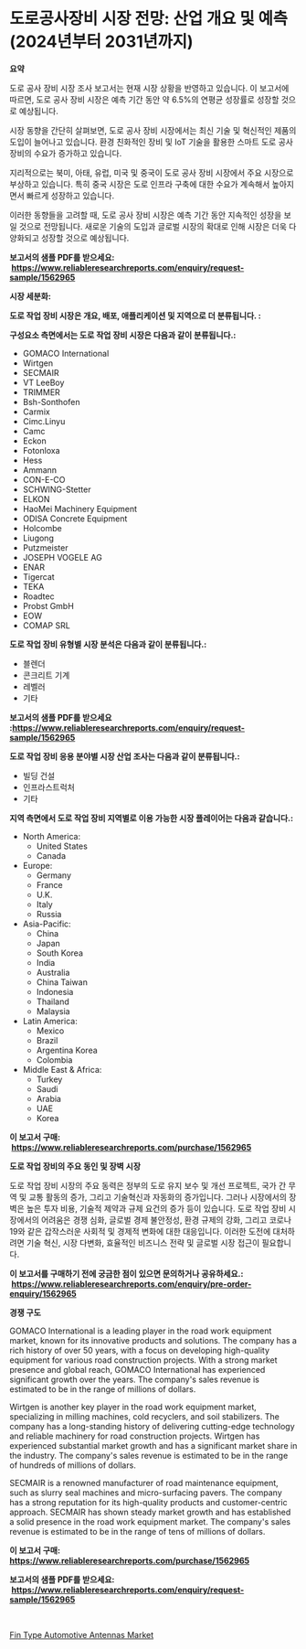 <p><h1>도로공사장비 시장 전망: 산업 개요 및 예측 (2024년부터 2031년까지)</h1></p><p><strong>요약</strong></p>
<p><p>도로 공사 장비 시장 조사 보고서는 현재 시장 상황을 반영하고 있습니다. 이 보고서에 따르면, 도로 공사 장비 시장은 예측 기간 동안 약 6.5%의 연평균 성장률로 성장할 것으로 예상됩니다.</p><p>시장 동향을 간단히 살펴보면, 도로 공사 장비 시장에서는 최신 기술 및 혁신적인 제품의 도입이 늘어나고 있습니다. 환경 친화적인 장비 및 IoT 기술을 활용한 스마트 도로 공사 장비의 수요가 증가하고 있습니다.</p><p>지리적으로는 북미, 아태, 유럽, 미국 및 중국이 도로 공사 장비 시장에서 주요 시장으로 부상하고 있습니다. 특히 중국 시장은 도로 인프라 구축에 대한 수요가 계속해서 높아지면서 빠르게 성장하고 있습니다.</p><p>이러한 동향들을 고려할 때, 도로 공사 장비 시장은 예측 기간 동안 지속적인 성장을 보일 것으로 전망됩니다. 새로운 기술의 도입과 글로벌 시장의 확대로 인해 시장은 더욱 다양화되고 성장할 것으로 예상됩니다.</p></p>
<p><strong>보고서의 샘플 PDF를 받으세요: &nbsp;<a href="https://www.reliableresearchreports.com/enquiry/request-sample/1562965">https://www.reliableresearchreports.com/enquiry/request-sample/1562965</a></strong></p>
<p><strong>시장 세분화:</strong></p>
<p><strong> 도로 작업 장비 시장은 개요, 배포, 애플리케이션 및 지역으로 더 분류됩니다. :</strong></p>
<p><strong>구성요소 측면에서는 도로 작업 장비 시장은 다음과 같이 분류됩니다.:</strong></p>
<p><ul><li>GOMACO International</li><li>Wirtgen</li><li>SECMAIR</li><li>VT LeeBoy</li><li>TRIMMER</li><li>Bsh-Sonthofen</li><li>Carmix</li><li>Cimc.Linyu</li><li>Camc</li><li>Eckon</li><li>Fotonloxa</li><li>Hess</li><li>Ammann</li><li>CON-E-CO</li><li>SCHWING-Stetter</li><li>ELKON</li><li>HaoMei Machinery Equipment</li><li>ODISA Concrete Equipment</li><li>Holcombe</li><li>Liugong</li><li>Putzmeister</li><li>JOSEPH VOGELE AG</li><li>ENAR</li><li>Tigercat</li><li>TEKA</li><li>Roadtec</li><li>Probst GmbH</li><li>EOW</li><li>COMAP SRL</li></ul></p>
<p><strong> 도로 작업 장비 유형별 시장 분석은 다음과 같이 분류됩니다.:</strong></p>
<p><ul><li>블렌더</li><li>콘크리트 기계</li><li>레벨러</li><li>기타</li></ul></p>
<p><strong>보고서의 샘플 PDF를 받으세요 :<a href="https://www.reliableresearchreports.com/enquiry/request-sample/1562965">https://www.reliableresearchreports.com/enquiry/request-sample/1562965</a></strong></p>
<p><strong> 도로 작업 장비 응용 분야별 시장 산업 조사는 다음과 같이 분류됩니다.:</strong></p>
<p><ul><li>빌딩 건설</li><li>인프라스트럭처</li><li>기타</li></ul></p>
<p><strong>지역 측면에서 도로 작업 장비 지역별로 이용 가능한 시장 플레이어는 다음과 같습니다.:</strong></p>
<p><ul>
    <li>
        North America:
        <ul>
            <li>United States</li>
            <li>Canada</li>
        </ul>
    </li>
    <li>
        Europe:
        <ul>
            <li>Germany</li>
            <li>France</li>
            <li>U.K.</li>
            <li>Italy</li>
            <li>Russia</li>
        </ul>
    </li>
    <li>
        Asia-Pacific:
        <ul>
            <li>China</li>
            <li>Japan</li>
            <li>South Korea</li>
            <li>India</li>
            <li>Australia</li>
            <li>China Taiwan</li>
            <li>Indonesia</li>
            <li>Thailand</li>
            <li>Malaysia</li>
        </ul>
    </li>
    <li>
        Latin America:
        <ul>
            <li>Mexico</li>
            <li>Brazil</li>
            <li>Argentina Korea</li>
            <li>Colombia</li>
        </ul>
    </li>
    <li>
        Middle East & Africa:
        <ul>
            <li>Turkey</li>
            <li>Saudi</li>
            <li>Arabia</li>
            <li>UAE</li>
            <li>Korea</li>
        </ul>
    </li>
    </ul></p>
<p><strong>이 보고서 구매: &nbsp;<a href="https://www.reliableresearchreports.com/purchase/1562965">https://www.reliableresearchreports.com/purchase/1562965</a></strong></p>
<p><strong>도로 작업 장비의 주요 동인 및 장벽 시장</strong></p>
<p><p>도로 작업 장비 시장의 주요 동력은 정부의 도로 유지 보수 및 개선 프로젝트, 국가 간 무역 및 교통 활동의 증가, 그리고 기술혁신과 자동화의 증가입니다. 그러나 시장에서의 장벽은 높은 투자 비용, 기술적 제약과 규제 요건의 증가 등이 있습니다. 도로 작업 장비 시장에서의 어려움은 경쟁 심화, 글로벌 경제 불안정성, 환경 규제의 강화, 그리고 코로나19와 같은 갑작스러운 사회적 및 경제적 변화에 대한 대응입니다. 이러한 도전에 대처하려면 기술 혁신, 시장 다변화, 효율적인 비즈니스 전략 및 글로벌 시장 접근이 필요합니다.</p></p>
<p><strong>이 보고서를 구매하기 전에 궁금한 점이 있으면 문의하거나 공유하세요.: &nbsp;<a href="https://www.reliableresearchreports.com/enquiry/pre-order-enquiry/1562965">https://www.reliableresearchreports.com/enquiry/pre-order-enquiry/1562965</a></strong></p>
<p><strong>경쟁 구도</strong></p>
<p><p>GOMACO International is a leading player in the road work equipment market, known for its innovative products and solutions. The company has a rich history of over 50 years, with a focus on developing high-quality equipment for various road construction projects. With a strong market presence and global reach, GOMACO International has experienced significant growth over the years. The company's sales revenue is estimated to be in the range of millions of dollars.</p><p>Wirtgen is another key player in the road work equipment market, specializing in milling machines, cold recyclers, and soil stabilizers. The company has a long-standing history of delivering cutting-edge technology and reliable machinery for road construction projects. Wirtgen has experienced substantial market growth and has a significant market share in the industry. The company's sales revenue is estimated to be in the range of hundreds of millions of dollars.</p><p>SECMAIR is a renowned manufacturer of road maintenance equipment, such as slurry seal machines and micro-surfacing pavers. The company has a strong reputation for its high-quality products and customer-centric approach. SECMAIR has shown steady market growth and has established a solid presence in the road work equipment market. The company's sales revenue is estimated to be in the range of tens of millions of dollars.</p></p>
<p><strong>이 보고서 구매: &nbsp; <a href="https://www.reliableresearchreports.com/purchase/1562965">https://www.reliableresearchreports.com/purchase/1562965</a></strong></p>
<p><strong>보고서의 샘플 PDF를 받으세요: &nbsp;<a href="https://www.reliableresearchreports.com/enquiry/request-sample/1562965">https://www.reliableresearchreports.com/enquiry/request-sample/1562965</a></strong><strong></strong></p>
<p>&nbsp;</p>
<p><p><a href="https://valiant-lunge-8fe.notion.site/Fin-Type-Automotive-Antennas-Market-Size-Share-Trends-Analysis-Report-By-Material-By-Type-By-En-989d85443c4d4a1f9c0c959956882371">Fin Type Automotive Antennas Market</a></p></p>